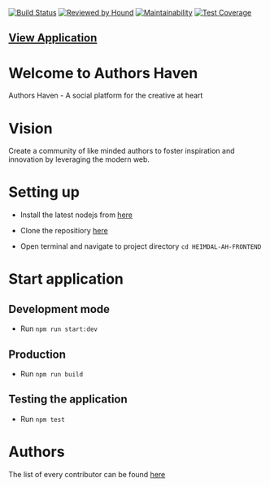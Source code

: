 [![Build Status](https://travis-ci.org/andela/heimdal-ah-frontend.svg?branch=develop)](https://travis-ci.org/andela/heimdal-ah-frontend)
[![Reviewed by Hound](https://img.shields.io/badge/Reviewed_by-Hound-a873d1.svg)](https://houndci.com)
[![Maintainability](https://api.codeclimate.com/v1/badges/be30b73ce68362e74d27/maintainability)](https://codeclimate.com/github/andela/heimdal-ah-frontend/maintainability)
[![Test Coverage](https://api.codeclimate.com/v1/badges/be30b73ce68362e74d27/test_coverage)](https://codeclimate.com/github/andela/heimdal-ah-frontend/test_coverage)

## [View Application](http://heimdal-frontend.herokuapp.com/)
# Welcome to Authors Haven 

Authors Haven - A social platform for the creative at heart


# Vision
Create a community of like minded authors to foster inspiration and innovation by leveraging the modern web.


# Setting up
* Install the latest nodejs from [here](https://nodejs.org/en/)

* Clone the repositiory [here](https://github.com/andela/heimdal-ah-frontend.git) 
* Open terminal and navigate to project directory ```cd HEIMDAL-AH-FRONTEND```

# Start application
## Development mode
* Run ```npm run start:dev```

## Production 
* Run ```npm run build```

## Testing the application
* Run ```npm test```


# Authors
The list of every contributor can be found [here](https://github.com/andela/heimdal-ah-frontend/graphs/contributors) 
